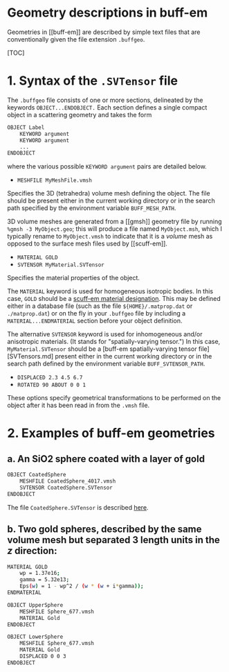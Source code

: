 <h1> Geometry descriptions in 
     <span class="SC">buff-em</span>
</h1>

Geometries in [[buff-em]] are described by simple text files 
that are conventionally given the file extension `.buffgeo`.

[TOC]

# 1. Syntax of the `.SVTensor` file

The `.buffgeo` file consists of one or more sections,
delineated by the keywords `OBJECT...ENDOBJECT.`
Each section defines a single compact object in a scattering
geometry and takes the form

````bash
OBJECT Label
	KEYWORD argument
	KEYWORD argument
	...
ENDOBJECT
````

where the various possible `KEYWORD argument` pairs are
detailed below.

+ `MESHFILE MyMeshFile.vmsh`

Specifies the 3D (tetrahedra) volume mesh defining the object.
The file should be present either in the current working 
directory or in the search path specified by the environment
variable `BUFF_MESH_PATH`.

3D volume meshes are generated from a [[gmsh]] geometry 
file by running `%gmsh -3 MyObject.geo`; this will produce a 
file named `MyObject.msh`, which I typically rename to 
`MyObject.vmsh` to indicate that it is a *volume* mesh
as opposed to the surface mesh files used by [[scuff-em]].
 
+ `MATERIAL GOLD`
+ `SVTENSOR MyMaterial.SVTensor`

Specifies the material properties of the object. 

The `MATERIAL` keyword is used for homogeneous isotropic
bodies. In this case, `GOLD` should be a
[<span class="SC">scuff-em</span> material designation][scuffEMMaterials].
This may be defined either in a database file (such as the
file `${HOME}/.matprop.dat` or `./matprop.dat`) or on the fly
in your `.buffgeo` file by including a `MATERIAL...ENDMATERIAL`
section before your object definition.

The alternative `SVTENSOR` keyword is used for inhomogeneous 
and/or anisotropic materials. (It stands for "spatially-varying
tensor.") In this case, `MyMaterial.SVTensor`
should be a 
[<span class="SC">buff-em</span> spatially-varying tensor file][SVTensors.md]
present either in the current working directory or in the search
path defined by the environment variable `BUFF_SVTENSOR_PATH`.


+ `DISPLACED 2.3 4.5 6.7`
+ `ROTATED 90 ABOUT 0 0 1`

These options specify geometrical transformations to be
performed on the object after it has been read in from the
`.vmsh` file.

# 2. Examples of <span class="SC">buff-em</span> geometries

## a. An SiO2 sphere coated with a layer of gold

````bash
OBJECT CoatedSphere
	MESHFILE CoatedSphere_4017.vmsh
	SVTENSOR CoatedSphere.SVTensor
ENDOBJECT
````

The file `CoatedSphere.SVTensor` is described [here](SVTensors.md#CoatedSphere).

## b. Two gold spheres, described by the same volume mesh but separated 3 length units in the *z* direction:

````bash
MATERIAL GOLD
    wp = 1.37e16; 
    gamma = 5.32e13;
    Eps(w) = 1 - wp^2 / (w * (w + i*gamma));
ENDMATERIAL

OBJECT UpperSphere
	MESHFILE Sphere_677.vmsh
	MATERIAL Gold
ENDOBJECT

OBJECT LowerSphere
	MESHFILE Sphere_677.vmsh
	MATERIAL Gold
	DISPLACED 0 0 3
ENDOBJECT
````


[scuffEMMaterials]:	http://homerreid.github.io/scuff-em-documentation/reference/Materials/

